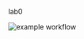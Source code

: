 lab0


![example workflow](https://github.com/<OWNER>/<REPOSITORY>/actions/workflows/main.yml/badge.svg)


